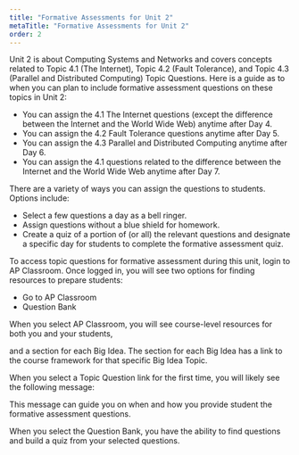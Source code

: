 ```yaml
---
title: "Formative Assessments for Unit 2"
metaTitle: "Formative Assessments for Unit 2"
order: 2
---
```


Unit 2 is about Computing Systems and Networks and covers concepts related to Topic 4.1 (The Internet), Topic 4.2 (Fault Tolerance), and Topic 4.3 (Parallel and Distributed Computing) Topic Questions. Here is a guide as to when you can plan to include formative assessment questions on these topics in Unit 2:

* You can assign the 4.1 The Internet questions (except the difference between the Internet and the World Wide Web) anytime after Day 4.
* You can assign the 4.2 Fault Tolerance questions anytime after Day 5.
* You can assign the 4.3 Parallel and Distributed Computing anytime after Day 6.
* You can assign the 4.1 questions related to the difference between the Internet and the World Wide Web anytime after Day 7.

There are a variety of ways you can assign the questions to students. Options include:

* Select a few questions a day as a bell ringer.
* Assign questions without a blue shield for homework.
* Create a quiz of a portion of (or all) the relevant questions and designate a specific day for students to complete the formative assessment quiz.

To access topic questions for formative assessment during this unit, login to AP Classroom. Once logged in, you will see two options for finding resources to prepare students: 

* Go to AP Classroom
* Question Bank

When you select AP Classroom, you will see course-level resources for both you and your students,

and a section for each Big Idea. The section for each Big Idea has a link to the course framework for that specific Big Idea Topic.

When you select a Topic Question link for the first time, you will likely see the following message:

This message can guide you on when and how you provide student the formative assessment questions.

When you select the Question Bank, you have the ability to find questions and build a quiz from your selected questions.